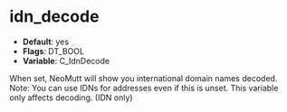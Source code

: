 # idn_decode

- **Default**: yes
- **Flags**: DT_BOOL
- **Variable**: C_IdnDecode

When set, NeoMutt will show you international domain names decoded.
Note: You can use IDNs for addresses even if this is unset.
This variable only affects decoding. (IDN only)

